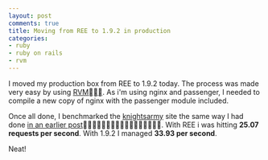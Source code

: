 ```yaml
---
layout: post
comments: true
title: Moving from REE to 1.9.2 in production
categories:
- ruby
- ruby on rails
- rvm
---
```

I moved my production box from REE to 1.9.2 today. The process was made very
easy by using [RVM](http://beginrescueend.com/). As i'm using nginx and passenger, I needed to compile
a new copy of nginx with the passenger module included.

Once all done, I benchmarked the [knightsarmy](http://www.knightsarmy.net/) site the same way I had done [in an earlier post](http://blog.mariovisic.com/post/2674945799/simple-caching-for-blog-posts). With REE i was hitting **25.07 requests per second**. With 1.9.2 I
managed **33.93 per second**. 

Neat!
